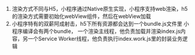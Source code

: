 1. 渲染方式不同与H5，小程序通过Native原生实现，小程序支持web渲染，h5的渲染方式需要初始化webView组件，然后在webView加载
2. 小程序特有的双薪阿成射击，h5下所有资源都会达到一个bundle.js文件里
小程序编译会有两个bundle， 一个渲染主线程，他负责加载并渲染index.js内容，另一个Service Worker线程，他负责执行index.work.js里的封装业务逻辑